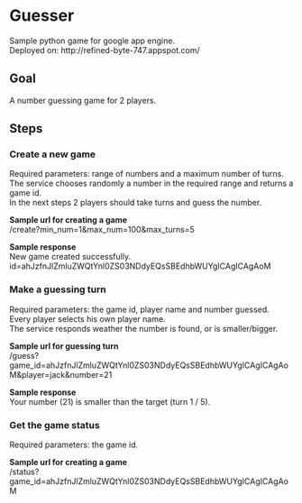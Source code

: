 <h1>Guesser</h1>
Sample python game for google app engine.
<br>Deployed on:
http://refined-byte-747.appspot.com/

<h2>Goal</h2>
A number guessing game for 2 players.


<h2>Steps</h2>

<h3>Create a new game</h3>
Required parameters: range of numbers and a maximum number of turns.
<br>The service chooses randomly a number in the required range and returns a game id.
<br>In the next steps 2 players should take turns and guess the number.

<b>Sample url for creating a game</b>
<br>/create?min_num=1&max_num=100&max_turns=5

<b>Sample response</b>
<br>New game created successfully.
<br>id=ahJzfnJlZmluZWQtYnl0ZS03NDdyEQsSBEdhbWUYgICAgICAgAoM

<h3>Make a guessing turn</h3>
Required parameters: the game id, player name and number guessed.
<br>Every player selects his own player name.
<br>The service responds weather the number is found, or is smaller/bigger.

<b>Sample url for guessing turn</b>
<br>/guess?game_id=ahJzfnJlZmluZWQtYnl0ZS03NDdyEQsSBEdhbWUYgICAgICAgAoM&player=jack&number=21

<b>Sample response</b>
<br>Your number (21) is smaller than the target (turn 1 / 5).


<h3>Get the game status</h3>
Required parameters: the game id.

<b>Sample url for creating a game</b>
<br>/status?game_id=ahJzfnJlZmluZWQtYnl0ZS03NDdyEQsSBEdhbWUYgICAgICAgAoM

